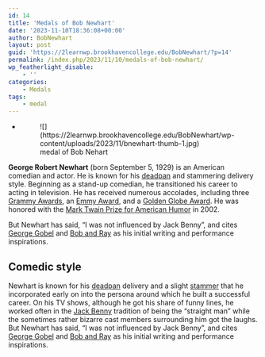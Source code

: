 ```yaml
---
id: 14
title: 'Medals of Bob Newhart'
date: '2023-11-10T18:36:08+00:00'
author: BobNewhart
layout: post
guid: 'https://2learnwp.brookhavencollege.edu/BobNewhart/?p=14'
permalink: /index.php/2023/11/10/medals-of-bob-newhart/
wp_featherlight_disable:
    - ''
categories:
    - Medals
tags:
    - medal
---
```


- <figure>![](https://2learnwp.brookhavencollege.edu/BobNewhart/wp-content/uploads/2023/11/bnewhart-thumb-1.jpg)<figcaption>medal of Bob Nehart</figcaption></figure>

**George Robert Newhart** (born September 5, 1929) is an American comedian and actor. He is known for his [deadpan](https://en.wikipedia.org/wiki/Deadpan) and stammering delivery style. Beginning as a stand-up comedian, he transitioned his career to acting in television. He has received numerous accolades, including three [Grammy Awards](https://en.wikipedia.org/wiki/Grammy_Awards), an [Emmy Award](https://en.wikipedia.org/wiki/Primetime_Emmy_Award), and a [Golden Globe Award](https://en.wikipedia.org/wiki/Golden_Globe_Award). He was honored with the [Mark Twain Prize for American Humor](https://en.wikipedia.org/wiki/Mark_Twain_Prize_for_American_Humor) in 2002.

But Newhart has said, “I was not influenced by Jack Benny”, and cites [George Gobel](https://en.wikipedia.org/wiki/George_Gobel) and [Bob and Ray](https://en.wikipedia.org/wiki/Bob_and_Ray) as his initial writing and performance inspirations.

## Comedic style

Newhart is known for his [deadpan](https://en.wikipedia.org/wiki/Deadpan) delivery and a slight [stammer](https://en.wikipedia.org/wiki/Stuttering) that he incorporated early on into the persona around which he built a successful career. On his TV shows, although he got his share of funny lines, he worked often in the [Jack Benny](https://en.wikipedia.org/wiki/Jack_Benny) tradition of being the “straight man” while the sometimes rather bizarre cast members surrounding him got the laughs. But Newhart has said, “I was not influenced by Jack Benny”, and cites [George Gobel](https://en.wikipedia.org/wiki/George_Gobel) and [Bob and Ray](https://en.wikipedia.org/wiki/Bob_and_Ray) as his initial writing and performance inspirations.